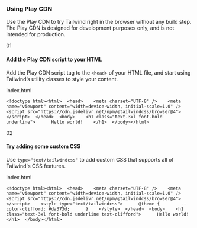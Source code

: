 <!--$-->

<!--/$-->

### Using Play CDN

Use the Play CDN to try Tailwind right in the browser without any build step. The Play CDN is designed for development purposes only, and is not intended for production.

01

#### Add the Play CDN script to your HTML

Add the Play CDN script tag to the `<head>` of your HTML file, and start using Tailwind’s utility classes to style your content.

index.html

```
<!doctype html><html>  <head>    <meta charset="UTF-8" />    <meta name="viewport" content="width=device-width, initial-scale=1.0" />    <script src="https://cdn.jsdelivr.net/npm/@tailwindcss/browser@4"></script>  </head>  <body>    <h1 class="text-3xl font-bold underline">      Hello world!    </h1>  </body></html>
```

02

#### Try adding some custom CSS

Use `type="text/tailwindcss"` to add custom CSS that supports all of Tailwind's CSS features.

index.html

```
<!doctype html><html>  <head>    <meta charset="UTF-8" />    <meta name="viewport" content="width=device-width, initial-scale=1.0" />    <script src="https://cdn.jsdelivr.net/npm/@tailwindcss/browser@4"></script>    <style type="text/tailwindcss">      @theme {        --color-clifford: #da373d;      }    </style>  </head>  <body>    <h1 class="text-3xl font-bold underline text-clifford">      Hello world!    </h1>  </body></html>
```

<!--$-->

<!--/$-->
